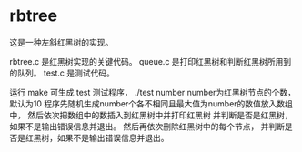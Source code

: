 # rbtree
这是一种左斜红黑树的实现。

rbtree.c 是红黑树实现的关键代码。
queue.c 是打印红黑树和判断红黑树所用到的队列。
test.c 是测试代码。

运行 make 可生成 test 测试程序，
./test number
number为红黑树节点的个数，默认为10
程序先随机生成number个各不相同且最大值为number的数值放入数组中，
然后依次把数组中的数插入到红黑树中并打印红黑树
并判断是否是红黑树，如果不是输出错误信息并退出。
然后再依次删除红黑树中的每个节点，
并判断是否是红黑树，如果不是输出错误信息并退出。



